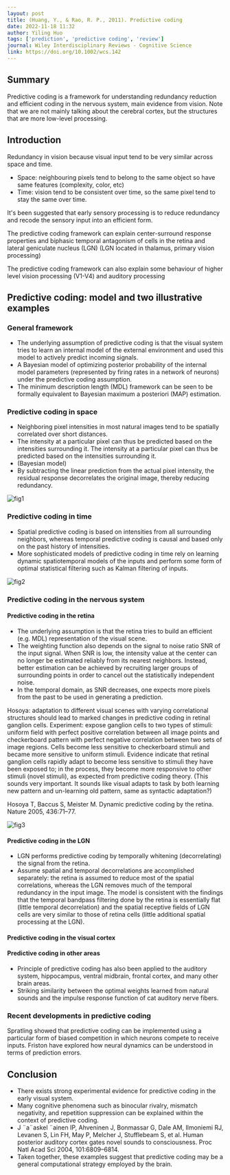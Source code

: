 ```yaml
---
layout: post
title: (Huang, Y., & Rao, R. P., 2011). Predictive coding
date: 2022-11-18 11:32
author: Yiling Huo
tags: ['prediction', 'predictive coding', 'review']
journal: Wiley Interdisciplinary Reviews - Cognitive Science
link: https://doi.org/10.1002/wcs.142
---
```


## Summary

Predictive coding is a framework for understanding redundancy reduction and efficient coding in the nervous system, main evidence from vision. Note that we are not mainly talking about the cerebral cortex, but the structures that are more low-level processing.

## Introduction

Redundancy in vision because visual input tend to be very similar across space and time.

- Space: neighbouring pixels tend to belong to the same object so have same features (complexity, color, etc)
- Time: vision tend to be consistent over time, so the same pixel tend to stay the same over time. 

It's been suggested that early sensory processing is to reduce redundancy and recode the sensory input into an efficient form.

The predictive coding framework can explain center-surround response properties and biphasic temporal antagonism of cells in the retina and lateral geniculate nucleus (LGN) (LGN located in thalamus, primary vision processing)

The predictive coding framework can also explain some behaviour of higher level vision processing (V1-V4) and auditory processing

## Predictive coding: model and two illustrative examples

### General framework

- The underlying assumption of predictive coding is that the visual system tries to learn an internal model of the external environment and used this model to actively predict incoming signals.
- A Bayesian model of optimizing posterior probability of the internal model parameters (represented by firing rates in a network of neurons) under the predictive coding assumption.
- The minimum description length (MDL) framework can be seen to be formally equivalent to Bayesian maximum a posteriori (MAP) estimation.

### Predictive coding in space

- Neighboring pixel intensities in most natural images tend to be spatially correlated over short distances. 
- The intensity at a particular pixel can thus be predicted based on the intensities surrounding it. The intensity at a particular pixel can thus be predicted based on the intensities surrounding it. 
- (Bayesian model)
- By subtracting the linear prediction from the actual pixel intensity, the residual response decorrelates the original image, thereby reducing redundancy. 

![fig1](/img/articles-phd/huang-2011-1.png)

### Predictive coding in time

- Spatial predictive coding is based on intensities from all surrounding neighbors, whereas temporal predictive coding is causal and based only on the past history of intensities.
- More sophisticated models of predictive coding in time rely on learning dynamic spatiotemporal models of the inputs and perform some form of optimal statistical filtering such as Kalman filtering of inputs. 

![fig2](/img/articles-phd/huang-2011-2.png)

### Predictive coding in the nervous system

#### Predictive coding in the retina

- The underlying assumption is that the retina tries to build an efficient (e.g. MDL) representation of the visual scene.
- The weighting function also depends on the signal to noise ratio SNR of the input signal. When SNR is low, the intensity value at the center can no longer be estimated reliably from its nearest neighbors. Instead, better estimation can be achieved by recruiting larger groups of surrounding points in order to cancel out the statistically independent noise. 
- In the temporal domain, as SNR decreases, one expects more pixels from the past to be used in generating a prediction. 

Hosoya: adaptation to different visual scenes with varying correlational structures should lead to marked changes in predictive coding in retinal ganglion cells. Experiment: expose ganglion cells to two types of stimuli: uniform field with perfect positive correlation between all image points and checkerboard pattern with perfect negative correlation between two sets of image regions. Cells become less sensitive to checkerboard stimuli and became more sensitive to uniform stimuli. Evidence indicate that retinal ganglion cells rapidly adapt to become less sensitive to stimuli they have been exposed to; in the process, they become more responsive to other stimuli (novel stimuli), as expected from predictive coding theory. (This sounds very important. It sounds like visual adapts to task by both learning new pattern and un-learning old pattern, same as syntactic adaptation?)

Hosoya T, Baccus S, Meister M. Dynamic predictive coding by the retina. Nature 2005, 436:71–77.

![fig3](/img/articles-phd/huang-2011-3.png)

#### Predictive coding in the LGN

- LGN performs predictive coding by temporally whitening (decorrelating) the signal from the retina. 
- Assume spatial and temporal decorrelations are accomplished separately: the retina is assumed to reduce most of the spatial correlations, whereas the LGN removes much of the temporal redundancy in the input image. The model is consistent with the findings that the temporal bandpass filtering done by the retina is essentially flat (little temporal decorrelation) and the spatial receptive fields of LGN cells are very similar to those of retina cells (little additional spatial processing at the LGN). 

#### Predictive coding in the visual cortex

#### Predictive coding in other areas

- Principle of predictive coding has also been applied to the auditory system, hippocampus, ventral midbrain, frontal cortex, and many other brain areas. 
- Striking similarity between the optimal weights learned from natural sounds and the impulse response function of cat auditory nerve fibers. 

### Recent developments in predictive coding

Spratling showed that predictive coding can be implemented using a particular form of biased competition in which neurons compete to receive inputs.
Friston have explored how neural dynamics can be understood in terms of prediction errors. 

## Conclusion

- There exists strong experimental evidence for predictive coding in the early visual system.
- Many cognitive phenomena such as binocular rivalry, mismatch negativity, and repetition suppression can be explained within the context of predictive coding. 
- J ¨a¨askel ¨ainen IP, Ahveninen J, Bonmassar G, Dale AM, Ilmoniemi RJ, Levanen S, Lin FH, May P, Melcher J, Stufflebeam S, et al. Human posterior auditory cortex gates novel sounds to consciousness. Proc Natl Acad Sci 2004, 101:6809–6814.
- Taken together, these examples suggest that predictive coding may be a general computational strategy employed by the brain. 